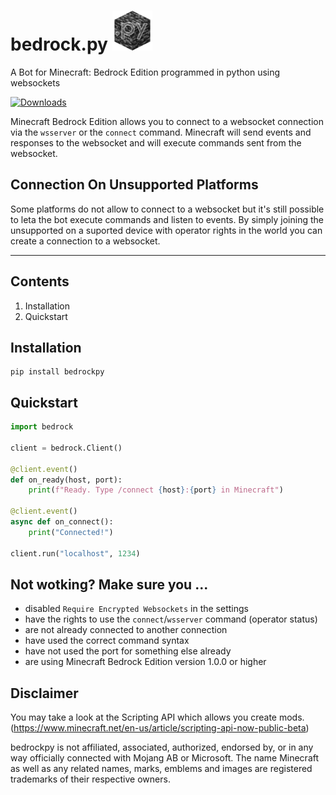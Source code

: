 bedrock.py ![](https://raw.githubusercontent.com/The-phoenixR/bedrockpy/main/bedrockpy-logo-64.png "bedrockpy")
===============================================================================================================

A Bot for Minecraft: Bedrock Edition programmed in python using websockets

[![Downloads](https://static.pepy.tech/personalized-badge/bedrockpy?period=total&units=international_system&left_color=black&right_color=blue&left_text=Downloads)](https://pepy.tech/project/bedrockpy)

Minecraft Bedrock Edition allows you to
connect to a websocket connection via the
`wsserver` or the `connect` command.
Minecraft will send events and responses
to the websocket and will execute commands
sent from the websocket.


Connection On Unsupported Platforms
-----------------------------------

Some platforms do not allow to connect to
a websocket but it's still possible to leta
the bot execute commands and listen to events.
By simply joining the unsupported on a suported
device with operator rights in the world you
can create a connection to a websocket.


---


Contents
--------

1. Installation
2. Quickstart


Installation
------------

```
pip install bedrockpy
```


Quickstart
----------

```python
import bedrock

client = bedrock.Client()

@client.event()
def on_ready(host, port):
    print(f"Ready. Type /connect {host}:{port} in Minecraft")

@client.event()
async def on_connect():
    print("Connected!")

client.run("localhost", 1234)
```


Not wotking? Make sure you ...
------------------------------

- disabled `Require Encrypted Websockets` in the settings
- have the rights to use the `connect`/`wsserver` command (operator status)
- are not already connected to another connection
- have used the correct command syntax
- have not used the port for something else already
- are using Minecraft Bedrock Edition version 1.0.0 or higher


Disclaimer
----------

You may take a look at the Scripting API which
allows you create mods.
(https://www.minecraft.net/en-us/article/scripting-api-now-public-beta)

bedrockpy is not affiliated, associated,
authorized, endorsed by, or in any way
officially connected with Mojang AB or
Microsoft.
The name Minecraft as well as any related names,
marks, emblems and images are registered
trademarks of their respective owners.


